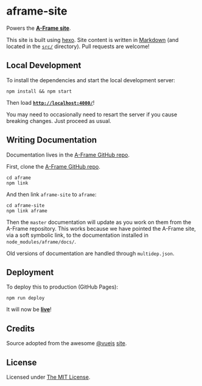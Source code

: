 # aframe-site

Powers the __[A-Frame site](https://aframe.io/)__.

This site is built using [hexo](http://hexo.io/). Site content is written in
[Markdown](http://daringfireball.net/projects/markdown/syntax) (and located in
the [`src/`](src/) directory). Pull requests are welcome!

## Local Development

To install the dependencies and start the local development server:

    npm install && npm start

Then load __[`http://localhost:4000/`](http://localhost:4000/)__!

You may need to occasionally need to resart the server if you cause breaking
changes. Just proceed as usual.

## Writing Documentation

Documentation lives in the [A-Frame GitHub
repo](https://github.com/aframevr/aframe/tree/master/docs).

First, clone the [A-Frame GitHub repo](https://github.com/aframevr/aframe).

    cd aframe
    npm link

And then link `aframe-site` to `aframe`:

    cd aframe-site
    npm link aframe

Then the `master` documentation will update as you work on them from the
A-Frame repository. This works because we have pointed the A-Frame site, via a
soft symbolic link, to the documentation installed in
`node_modules/aframe/docs/`.

Old versions of documentation are handled through `multidep.json`.

## Deployment

To deploy this to production (GitHub Pages):

    npm run deploy

It will now be __[live](https://aframe.io/)__!

## Credits

Source adopted from the awesome [@vuejs](https://github.com/vuejs/)
[site](https://github.com/vuejs/vuejs.org/).

## License

Licensed under [The MIT License](LICENSE).
